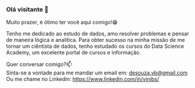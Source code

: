### Olá visitante 👋

Muito prazer, é ótimo ter você aqui comigo!😁

Tenho me dedicado ao estudo de dados, amo resolver problemas e pensar de maneira lógica e analítica.
Para obter sucesso na minha missão de me tornar um ciêntista de dados, tenho estudado os cursos do Data Science Academy, um excelente portal de cursos e informação.

Quer conversar comigo?📫 \
Sinta-se a vontade para me mandar um email em: desouza.vb@gmail.com \
Ou me chame no Linkedin: https://www.linkedin.com/in/vinibs/
